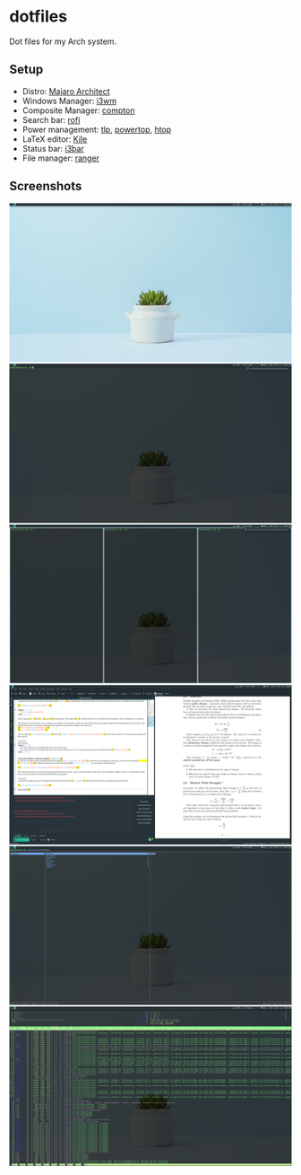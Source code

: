 # dotfiles
Dot files for my Arch system.

## Setup
- Distro: [Majaro Architect](https://manjaro.org/)
- Windows Manager: [i3wm](https://i3wm.org/)
- Composite Manager: [compton](https://github.com/chjj/compton)
- Search bar: [rofi](https://github.com/DaveDavenport/rofi)
- Power management: [tlp](https://github.com/linrunner/TLP), [powertop](https://github.com/fenrus75/powertop), [htop](https://github.com/hishamhm/htop)
- LaTeX editor: [Kile](https://kile.sourceforge.io/)
- Status bar: [i3bar](https://github.com/i3/i3)
- File manager: [ranger](https://github.com/ranger/ranger)

## Screenshots
![desktop](https://raw.githubusercontent.com/ShehryarX/dotfiles/master/screenshots/desktop.png "desktop")
![urxvt](https://raw.githubusercontent.com/ShehryarX/dotfiles/master/screenshots/urxvt.png "urxvt")
![i3wm](https://raw.githubusercontent.com/ShehryarX/dotfiles/master/screenshots/i3wm.png "i3wm")
![latex](https://raw.githubusercontent.com/ShehryarX/dotfiles/master/screenshots/latex.png "latex")
![ranger](https://raw.githubusercontent.com/ShehryarX/dotfiles/master/screenshots/ranger.png "ranger")
![htop](https://raw.githubusercontent.com/ShehryarX/dotfiles/master/screenshots/htop.png "htop")
